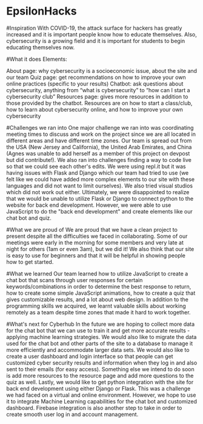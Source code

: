 # EpsilonHacks
#Inspiration
With COVID-19, the attack surface for hackers has greatly increased and it is important people know how to educate themselves. Also, cybersecurity is a growing field and it is important for students to begin educating themselves now.

#What it does
Elements:

About page: why cybersecurity is a socioeconomic issue, about the site and our team
Quiz page: get recommendations on how to improve your own online practices (specific to your results)
Chatbot: ask questions about cybersecurity, anything from “what is cybersecurity” to “how can I start a cybersecurity club”
Resources page: gives more resources in addition to those provided by the chatbot. Resources are on how to start a class/club, how to learn about cybersecurity online, and how to improve your own cybersecurity

#Challenges we ran into
One major challenge we ran into was coordinating meeting times to discuss and work on the project since we are all located in different areas and have different time zones. Our team is spread out from the USA (New Jersey and California), the United Arab Emirates, and China (Agnes was unable to add herself as a member of this project on devpost but did contribute!). We also ran into challenges finding a way to code live so that we could see each other's edits. We were using repl.it but it was having issues with Flask and Django which our team had tried to use (we felt like we could have added more complex elements to our site with these languages and did not want to limit ourselves). We also tried visual studios which did not work out either. Ultimately, we were disappointed to realize that we would be unable to utilize Flask or Django to connect python to the website for back end development. However, we were able to use JavaScript to do the "back end development" and create elements like our chat bot and quiz.

#What we are proud of
We are proud that we have a clean project to present despite all the difficulties we faced in collaborating. Some of our meetings were early in the morning for some members and very late at night for others (1am or even 3am), but we did it! We also think that our site is easy to use for beginners and that it will be helpful in showing people how to get started.

#What we learned
Our team learned how to utilize JavaScript to create a chat bot that scans through user responses for certain keywords/combinations in order to determine the best response to return, how to create some simple JavaScript animations, how to create a quiz that gives customizable results, and a lot about web design. In addition to the programming skills we acquired, we learnt valuable skills about working remotely as a team despite time zones that made it hard to work together.

#What's next for Cyberhub
In the future we are hoping to collect more data for the chat bot that we can use to train it and get more accurate results - applying machine learning strategies. We would also like to migrate the data used for the chat bot and other parts of the site to a database to manage it more efficiently and accommodate larger data sets. We would also like to create a user dashboard and login interface so that people can get customized cyber security results and information when they log in and also sent to their emails (for easy access). Something else we intend to do soon is add more resources to the resource page and add more questions to the quiz as well. Lastly, we would like to get python integration with the site for back end development using either Django or Flask. This was a challenge we had faced on a virtual and online environment. However, we hope to use it to integrate Machine Learning capabilities for the chat bot and customized dashboard. Firebase integration is also another step to take in order to create smooth user log in and account management.
